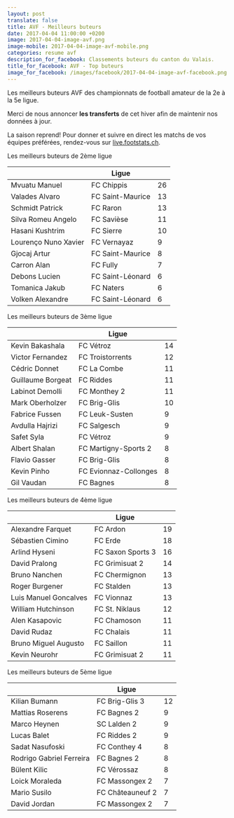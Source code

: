```yaml
---
layout: post
translate: false
title: AVF - Meilleurs buteurs
date: 2017-04-04 11:00:00 +0200
image: 2017-04-04-image-avf.png
image-mobile: 2017-04-04-image-avf-mobile.png
categories: resume avf
description_for_facebook: Classements buteurs du canton du Valais.
title_for_facebook: AVF - Top buteurs
image_for_facebook: /images/facebook/2017-04-04-image-avf-facebook.png
---
```

<p>Les meilleurs buteurs AVF des championnats de football amateur de la 2e à la 5e ligue.</p>
<p>Merci de nous annoncer <b>les transferts</b> de cet hiver afin de maintenir nos données à jour.</p>
<p>La saison reprend! Pour donner et suivre en direct les matchs de vos équipes préférées, rendez-vous sur <a href='http://live.footstats.ch'>live.footstats.ch</a>.</p>

<p>Les meilleurs buteurs de 2ème ligue</p><table class="table"><thead><tr><th><i class="fa fa-male"></i></th><th>Ligue</th><th><i class="fa fa-futbol-o"></i></th></tr></thead><tbody><tr><td>Mvuatu Manuel</td><td>FC Chippis</td><td>26</td></tr><tr><td>Valades Alvaro</td><td>FC Saint-Maurice</td><td>13</td></tr><tr><td>Schmidt Patrick</td><td>FC Raron</td><td>13</td></tr><tr><td>Silva Romeu Angelo</td><td>FC Savièse</td><td>11</td></tr><tr><td>Hasani Kushtrim</td><td>FC Sierre</td><td>10</td></tr><tr><td>Lourenço Nuno Xavier</td><td>FC Vernayaz</td><td>9</td></tr><tr><td>Gjocaj Artur</td><td>FC Saint-Maurice</td><td>8</td></tr><tr><td>Carron Alan</td><td>FC Fully</td><td>7</td></tr><tr><td>Debons Lucien</td><td>FC Saint-Léonard</td><td>6</td></tr><tr><td>Tomanica Jakub</td><td>FC Naters</td><td>6</td></tr><tr><td>Volken Alexandre</td><td>FC Saint-Léonard</td><td>6</td></tr></tbody></table><p>Les meilleurs buteurs de 3ème ligue</p><table class="table"><thead><tr><th><i class="fa fa-male"></i></th><th>Ligue</th><th><i class="fa fa-futbol-o"></i></th></tr></thead><tbody><tr><td>Kevin Bakashala</td><td>FC Vétroz</td><td>14</td></tr><tr><td>Victor Fernandez</td><td>FC Troistorrents</td><td>12</td></tr><tr><td>Cédric Donnet</td><td>FC La Combe</td><td>11</td></tr><tr><td>Guillaume Borgeat</td><td>FC Riddes</td><td>11</td></tr><tr><td>Labinot Demolli</td><td>FC Monthey 2</td><td>11</td></tr><tr><td>Mark Oberholzer</td><td>FC Brig-Glis</td><td>10</td></tr><tr><td>Fabrice Fussen</td><td>FC Leuk-Susten</td><td>9</td></tr><tr><td>Avdulla Hajrizi</td><td>FC Salgesch</td><td>9</td></tr><tr><td>Safet Syla</td><td>FC Vétroz</td><td>9</td></tr><tr><td>Albert Shalan</td><td>FC Martigny-Sports 2</td><td>8</td></tr><tr><td>Flavio Gasser</td><td>FC Brig-Glis</td><td>8</td></tr><tr><td>Kevin Pinho</td><td>FC Evionnaz-Collonges</td><td>8</td></tr><tr><td>Gil Vaudan</td><td>FC Bagnes</td><td>8</td></tr></tbody></table><p>Les meilleurs buteurs de 4ème ligue</p><table class="table"><thead><tr><th><i class="fa fa-male"></i></th><th>Ligue</th><th><i class="fa fa-futbol-o"></i></th></tr></thead><tbody><tr><td>Alexandre Farquet</td><td>FC Ardon</td><td>19</td></tr><tr><td>Sébastien Cimino</td><td>FC Erde</td><td>18</td></tr><tr><td>Arlind Hyseni</td><td>FC Saxon Sports 3</td><td>16</td></tr><tr><td>David Pralong</td><td>FC Grimisuat 2</td><td>14</td></tr><tr><td>Bruno Nanchen</td><td>FC Chermignon</td><td>13</td></tr><tr><td>Roger Burgener</td><td>FC Stalden</td><td>13</td></tr><tr><td>Luis Manuel Goncalves</td><td>FC Vionnaz</td><td>13</td></tr><tr><td>William Hutchinson</td><td>FC St. Niklaus</td><td>12</td></tr><tr><td>Alen Kasapovic</td><td>FC Chamoson</td><td>11</td></tr><tr><td>David Rudaz</td><td>FC Chalais</td><td>11</td></tr><tr><td>Bruno Miguel Augusto</td><td>FC Saillon</td><td>11</td></tr><tr><td>Kevin Neurohr</td><td>FC Grimisuat 2</td><td>11</td></tr></tbody></table><p>Les meilleurs buteurs de 5ème ligue</p><table class="table"><thead><tr><th><i class="fa fa-male"></i></th><th>Ligue</th><th><i class="fa fa-futbol-o"></i></th></tr></thead><tbody><tr><td>Kilian Bumann</td><td>FC Brig-Glis 3</td><td>12</td></tr><tr><td>Mattias Roserens</td><td>FC Bagnes 2</td><td>9</td></tr><tr><td>Marco Heynen</td><td>SC Lalden 2</td><td>9</td></tr><tr><td>Lucas Balet</td><td>FC Riddes 2</td><td>9</td></tr><tr><td>Sadat Nasufoski</td><td>FC Conthey 4</td><td>8</td></tr><tr><td>Rodrigo Gabriel Ferreira</td><td>FC Bagnes 2</td><td>8</td></tr><tr><td>Bülent Kilic</td><td>FC Vérossaz</td><td>8</td></tr><tr><td>Loick Moraleda</td><td>FC Massongex 2</td><td>7</td></tr><tr><td>Mario Susilo</td><td>FC Châteauneuf 2</td><td>7</td></tr><tr><td>David Jordan</td><td>FC Massongex 2</td><td>7</td></tr></tbody></table>